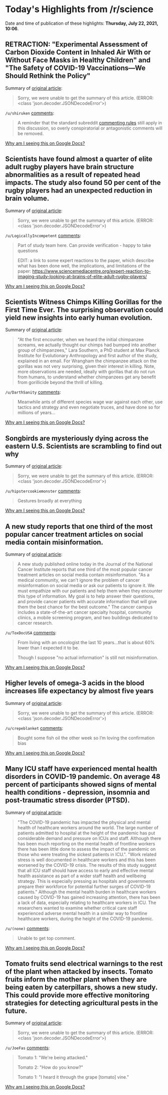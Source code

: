# Today's Highlights from /r/science

Date and time of publication of these highlights: **Thursday, July 22, 2021, 10:06**.

## RETRACTION: "Experimental Assessment of Carbon Dioxide Content in Inhaled Air With or Without Face Masks in Healthy Children" and "The Safety of COVID-19 Vaccinations—We Should Rethink the Policy"

Summary of [original article](https://www.reddit.com/r/science/comments/onfm14/retraction_experimental_assessment_of_carbon/):

> Sorry, we were unable to get the summary of this article. (ERROR: <class 'json.decoder.JSONDecodeError'>)

`/u/shiruken` [comments](https://www.reddit.com/r/science/comments/onfm14/retraction_experimental_assessment_of_carbon/):

> A reminder that the standard subreddit [commenting rules](https://www.reddit.com/r/science/wiki/rules#wiki_comment_rules) still apply in this discussion, so overly conspiratorial or antagonistic comments will be removed.

[Why am I seeing this on Google Docs?](https://docs.google.com/document/d/1Dc6We63vOXIZsc0op-Bt4abqkYjXzOigalQqFxmvvbM/edit?usp=sharing)

## Scientists have found almost a quarter of elite adult rugby players have brain structure abnormalities as a result of repeated head impacts. The study also found 50 per cent of the rugby players had an unexpected reduction in brain volume.

Summary of [original article](https://www.imperial.ac.uk/news/227013/professional-rugby-associated-with-changes-brain/):

> Sorry, we were unable to get the summary of this article. (ERROR: <class 'json.decoder.JSONDecodeError'>)

`/u/LogicallyIncompetent` [comments](https://www.reddit.com/r/science/comments/opb3hw/scientists_have_found_almost_a_quarter_of_elite/):

> Part of study team here. Can provide verification - happy to take questions
> 
> EDIT: a link to some expert reactions to the paper, which describe what has been done well, the implications, and limitations of the paper: https://www.sciencemediacentre.org/expert-reaction-to-imaging-study-looking-at-brains-of-elite-adult-rugby-players/

[Why am I seeing this on Google Docs?](https://docs.google.com/document/d/1Dc6We63vOXIZsc0op-Bt4abqkYjXzOigalQqFxmvvbM/edit?usp=sharing)

## Scientists Witness Chimps Killing Gorillas for the First Time Ever. The surprising observation could yield new insights into early human evolution.

Summary of [original article](https://gizmodo.com/for-the-first-time-ever-scientists-witness-chimps-kill-1847330442):

> "At the first encounter, when we heard the initial chimpanzee screams, we actually thought our chimps had bumped into another group of chimpanzees," Lara Southern, a PhD student at Max Planck Institute for Evolutionary Anthropology and first author of the study, explained in an email. For Wrangham the chimpanzee attack on the gorillas was not very surprising, given their interest in killing. Note, more observations are needed, ideally with gorillas that do not run from humans, to understand whether chimpanzees get any benefit from gorillicide beyond the thrill of killing.

`/u/DarthSanity` [comments](https://www.reddit.com/r/science/comments/op3687/scientists_witness_chimps_killing_gorillas_for/):

> Meanwhile ants of different species wage war against each other, use tactics and strategy and even negotiate truces, and have done so for millions of years...

[Why am I seeing this on Google Docs?](https://docs.google.com/document/d/1Dc6We63vOXIZsc0op-Bt4abqkYjXzOigalQqFxmvvbM/edit?usp=sharing)

## Songbirds are mysteriously dying across the eastern U.S. Scientists are scrambling to find out why

Summary of [original article](https://www.sciencemag.org/news/2021/07/songbirds-are-mysteriously-dying-across-eastern-us-scientists-are-scrambling-find-out):

> Sorry, we were unable to get the summary of this article. (ERROR: <class 'json.decoder.JSONDecodeError'>)

`/u/hipstercookiemonster` [comments](https://www.reddit.com/r/science/comments/opetd8/songbirds_are_mysteriously_dying_across_the/):

> Gestures broadly at everything

[Why am I seeing this on Google Docs?](https://docs.google.com/document/d/1Dc6We63vOXIZsc0op-Bt4abqkYjXzOigalQqFxmvvbM/edit?usp=sharing)

## A new study reports that one third of the most popular cancer treatment articles on social media contain misinformation.

Summary of [original article](https://www.eurekalert.org/pub_releases/2021-07/hci-ssc072121.php):

> A new study published online today in the Journal of the National Cancer Institute reports that one third of the most popular cancer treatment articles on social media contain misinformation. "As a medical community, we can't ignore the problem of cancer misinformation on social media or ask our patients to ignore it. We must empathize with our patients and help them when they encounter this type of information. My goal is to help answer their questions, and provide cancer patients with accurate information that will give them the best chance for the best outcome." The cancer campus includes a state-of-the-art cancer specialty hospital, community clinics, a mobile screening program, and two buildings dedicated to cancer research.

`/u/ToxDocUSA` [comments](https://www.reddit.com/r/science/comments/opa2va/a_new_study_reports_that_one_third_of_the_most/):

> From living with an oncologist the last 10 years...that is about 60% lower than I expected it to be. 
> 
> Though I suppose "no actual information" is still not misinformation.

[Why am I seeing this on Google Docs?](https://docs.google.com/document/d/1Dc6We63vOXIZsc0op-Bt4abqkYjXzOigalQqFxmvvbM/edit?usp=sharing)

## Higher levels of omega-3 acids in the blood increases life expectancy by almost five years

Summary of [original article](https://www.eurekalert.org/pub_releases/2021-07/idm-hlo072021.php):

> Sorry, we were unable to get the summary of this article. (ERROR: <class 'json.decoder.JSONDecodeError'>)

`/u/crepeblanket` [comments](https://www.reddit.com/r/science/comments/op6lp4/higher_levels_of_omega3_acids_in_the_blood/):

> Bought some fish oil the other week so I’m loving the confirmation bias

[Why am I seeing this on Google Docs?](https://docs.google.com/document/d/1Dc6We63vOXIZsc0op-Bt4abqkYjXzOigalQqFxmvvbM/edit?usp=sharing)

## Many ICU staff have experienced mental health disorders in COVID-19 pandemic. On average 48 percent of participants showed signs of mental health conditions - depression, insomnia and post-traumatic stress disorder (PTSD).

Summary of [original article](https://www.imperial.ac.uk/news/226513/many-icu-staff-have-experienced-mental/):

> "The COVID-19 pandemic has impacted the physical and mental health of healthcare workers around the world. The large number of patients admitted to hospital at the height of the pandemic has put considerable demand and pressure on ICUs and staff. Although there has been much reporting on the mental health of frontline workers there has been little done to assess the impact of the pandemic on those who were treating the sickest patients in ICU.". "Work related stress is well documented in healthcare workers and this has been worsened by the COVID-19 crisis. The results of this study suggest that all ICU staff should have access to early and effective mental health assistance as part of a wider staff health and wellbeing strategy. This is especially pressing as hospitals and governments prepare their workforce for potential further surges of COVID-19 patients." Although the mental health burden in healthcare workers caused by COVID-19 has gained increasing attention, there has been a lack of data, especially relating to healthcare workers in ICU. The researchers wanted to examine whether critical care staff experienced adverse mental health in a similar way to frontline healthcare workers, during the height of the COVID-19 pandemic.

`/u/(none)` [comments](https://www.reddit.com/r/science/comments/ootlkj/many_icu_staff_have_experienced_mental_health/):

> Unable to get top comment.

[Why am I seeing this on Google Docs?](https://docs.google.com/document/d/1Dc6We63vOXIZsc0op-Bt4abqkYjXzOigalQqFxmvvbM/edit?usp=sharing)

## Tomato fruits send electrical warnings to the rest of the plant when attacked by insects. Tomato fruits inform the mother plant when they are being eaten by caterpillars, shows a new study. This could provide more effective monitoring strategies for detecting agricultural pests in the future.

Summary of [original article](https://blog.frontiersin.org/2021/07/20/tomato-fruits-send-electrical-warnings-to-the-rest-of-the-plant-when-attacked-by-insects/):

> Sorry, we were unable to get the summary of this article. (ERROR: <class 'json.decoder.JSONDecodeError'>)

`/u/JoeFas` [comments](https://www.reddit.com/r/science/comments/op2qbu/tomato_fruits_send_electrical_warnings_to_the/):

> Tomato 1: "We're being attacked."
> 
> Tomato 2: "How do you know?"
> 
> Tomato 1: "I heard it through the grape [tomato] vine."

[Why am I seeing this on Google Docs?](https://docs.google.com/document/d/1Dc6We63vOXIZsc0op-Bt4abqkYjXzOigalQqFxmvvbM/edit?usp=sharing)

